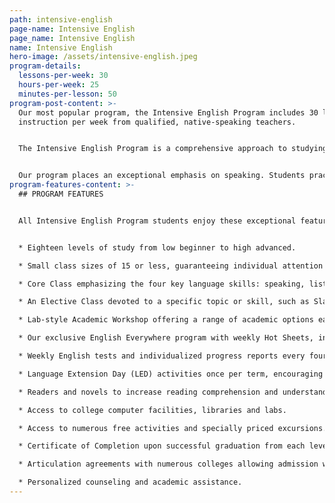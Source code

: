 ```yaml
---
path: intensive-english
page-name: Intensive English
page_name: Intensive English
name: Intensive English
hero-image: /assets/intensive-english.jpeg
program-details:
  lessons-per-week: 30
  hours-per-week: 25
  minutes-per-lesson: 50
program-post-content: >-
  Our most popular program, the Intensive English Program includes 30 lessons of
  instruction per week from qualified, native-speaking teachers.


  The Intensive English Program is a comprehensive approach to studying English. You'll have the advantage of three different classes: an integrated Core Class at one of 18 FLS levels, a focused elective class covering a specific skill or topic and an Academic Workshop to round out your school day.


  Our program places an exceptional emphasis on speaking. Students practice speaking skills frequently in class, receiving regular guidance and correction from their instructor.
program-features-content: >-
  ## PROGRAM FEATURES


  All Intensive English Program students enjoy these exceptional features:


  * Eighteen levels of study from low beginner to high advanced.

  * Small class sizes of 15 or less, guaranteeing individual attention from your teacher.

  * Core Class emphasizing the four key language skills: speaking, listening, reading and writing

  * An Elective Class devoted to a specific topic or skill, such as Slang, Business English, American Culture, Public Speaking, Grammar, or Composition.

  * Lab-style Academic Workshop offering a range of academic options each week, including Pronunciation Clinics, Conversation Clubs, Homework Labs, Computer Labs, and more.

  * Our exclusive English Everywhere program with weekly Hot Sheets, involving your host family, activity guides and FLS staff in your learning process.

  * Weekly English tests and individualized progress reports every four weeks.

  * Language Extension Day (LED) activities once per term, encouraging students to use English in new settings and contexts.

  * Readers and novels to increase reading comprehension and understanding of American culture (for High Beginner and above).

  * Access to college computer facilities, libraries and labs.

  * Access to numerous free activities and specially priced excursions.

  * Certificate of Completion upon successful graduation from each level.

  * Articulation agreements with numerous colleges allowing admission without a TOEFL score based on completion of the designated FLS level.

  * Personalized counseling and academic assistance.
---
```

